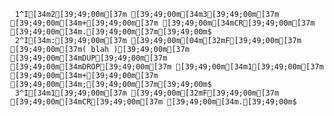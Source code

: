      1^I[34m2[39;49;00m[37m [39;49;00m[34m3[39;49;00m[37m [39;49;00m[34m+[39;49;00m[37m [39;49;00m[34mCR[39;49;00m[37m [39;49;00m[34m.[39;49;00m[37m[39;49;00m$
     2^I[34m:[39;49;00m[37m [39;49;00m[04m[32mF[39;49;00m[37m [39;49;00m[37m( blah )[39;49;00m[37m [39;49;00m[34mDUP[39;49;00m[37m [39;49;00m[34mDROP[39;49;00m[37m [39;49;00m[34m1[39;49;00m[37m [39;49;00m[34m+[39;49;00m[37m [39;49;00m[34m;[39;49;00m[37m[39;49;00m$
     3^I[34m1[39;49;00m[37m [39;49;00m[32mF[39;49;00m[37m [39;49;00m[34mCR[39;49;00m[37m [39;49;00m[34m.[39;49;00m$
